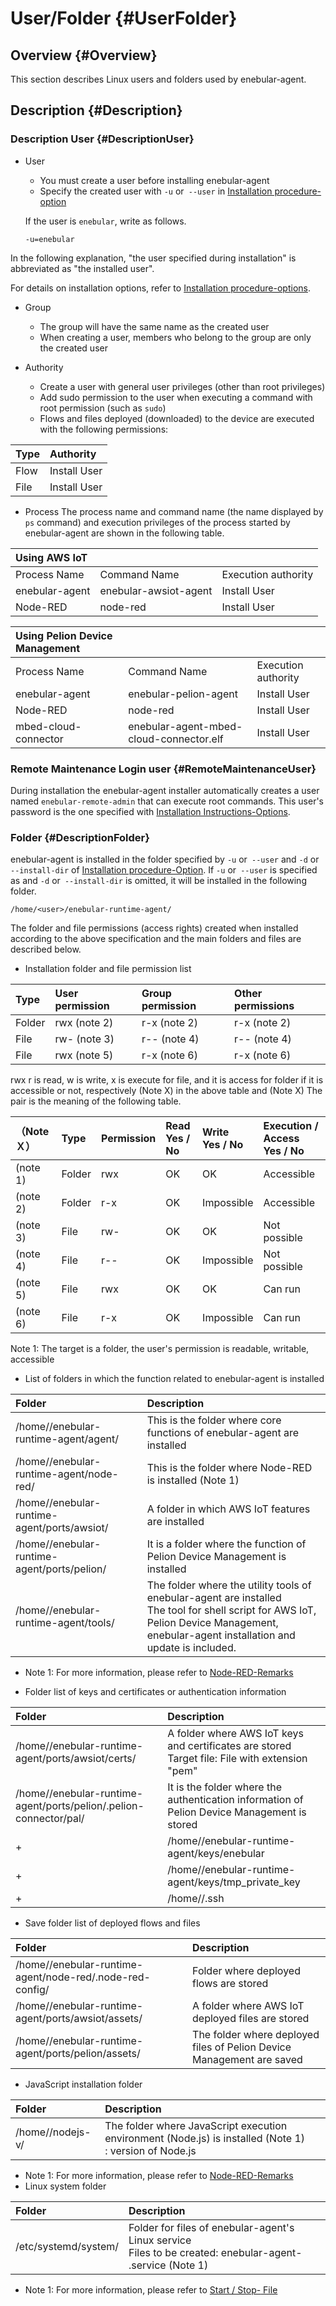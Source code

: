 # User/Folder {#UserFolder}

## Overview {#Overview}

This section describes Linux users and folders used by enebular-agent.

## Description {#Description}

### Description User {#DescriptionUser}

* User
  * You must create a user before installing enebular-agent
  * Specify the created user with `-u` or` --user` in [Installation procedure-option](Installation.md#DescriptionOption)

  If the user is `enebular`, write as follows.
    ```
    -u=enebular
    ```
 In the following explanation, "the user specified during installation" is abbreviated as "the installed user".

 For details on installation options, refer to [Installation procedure-options](Installation.md#DescriptionOption).

* Group
  * The group will have the same name as the created user
  * When creating a user, members who belong to the group are only the created user

* Authority
  * Create a user with general user privileges (other than root privileges)
  * Add sudo permission to the user when executing a command with root permission (such as `sudo`)
  * Flows and files deployed (downloaded) to the device are executed with the following permissions:

|Type|Authority|
|:--|:--|
|Flow|Install User|
|File|Install User|

* Process
The process name and command name (the name displayed by `ps` command) and execution privileges of the process started by enebular-agent are shown in the following table.

|Using AWS IoT|||
|:--|:--|:--|
|Process Name|Command Name|Execution authority|
|enebular-agent|enebular-awsiot-agent|Install User|
|Node-RED|node-red|Install User|

|Using Pelion Device Management|||
|:--|:--|:--|
|Process Name|Command Name|Execution authority|
|enebular-agent|enebular-pelion-agent|Install User|
|Node-RED|node-red|Install User|
|mbed-cloud-connector|enebular-agent-mbed-cloud-connector.elf|Install User|

### Remote Maintenance Login user {#RemoteMaintenanceUser}
During installation the enebular-agent installer automatically creates a user named `enebular-remote-admin` that can execute root commands. This user's password is the one specified with [Installation Instructions-Options](Installation.md#DescriptionOption).

### Folder {#DescriptionFolder}

enebular-agent is installed in the folder specified by `-u` or` --user` and `-d` or` --install-dir` of [Installation procedure-Option](Installation.md#DescriptionOption).
If `-u` or` --user` is specified as <user> and `-d` or` --install-dir` is omitted, it will be installed in the following folder.

```
/home/<user>/enebular-runtime-agent/
```
The folder and file permissions (access rights) created when installed according to the above specification and the main folders and files are described below.

* Installation folder and file permission list

|Type|User permission|Group permission|Other permissions|
|:--|:--|:--|:--|
|Folder|rwx (note 2)|r-x (note 2)|r-x (note 2)|
|File|rw- (note 3)|r-- (note 4)|r-- (note 4)|
|File|rwx (note 5)|r-x (note 6)|r-x (note 6)|

rwx r is read, w is write, x is execute for file, and it is access for folder if it is accessible or not, respectively (Note X) in the above table and (Note X) The pair is the meaning of the following table.

|（NoteＸ）|Type|Permission|Read <br> Yes / No|Write <br> Yes / No|Execution / Access <br> Yes / No|
|:--|:--|:--|:--|:--|:--|
|(note 1)|Folder|rwx|OK|OK|Accessible|
|(note 2)|Folder|r-x|OK|Impossible|Accessible|
|(note 3)|File|rw-|OK|OK|Not possible|
|(note 4)|File|r--|OK|Impossible|Not possible|
|(note 5)|File|rwx|OK|OK|Can run|
|(note 6)|File|r-x|OK|Impossible|Can run|
Note 1: The target is a folder, the user's permission is readable, writable, accessible

* List of folders in which the function related to enebular-agent is installed

|Folder|Description|
|:--|:--|
|/home/<user>/enebular-runtime-agent/agent/|This is the folder where core functions of enebular-agent are installed|
|/home/<user>/enebular-runtime-agent/node-red/|This is the folder where Node-RED is installed (Note 1)|
|/home/<user>/enebular-runtime-agent/ports/awsiot/|A folder in which AWS IoT features are installed|
|/home/<user>/enebular-runtime-agent/ports/pelion/|It is a folder where the function of Pelion Device Management is installed|
|/home/<user>/enebular-runtime-agent/tools/|The folder where the utility tools of enebular-agent are installed <br> The tool for shell script for AWS IoT, Pelion Device Management, enebular-agent installation and update is included.|

* Note 1: For more information, please refer to [Node-RED-Remarks](Node-RED.md#DescriptionRemarks)

* Folder list of keys and certificates or authentication information

|Folder|Description|
|:--|:--|
|/home/<user>/enebular-runtime-agent/ports/awsiot/certs/|A folder where AWS IoT keys and certificates are stored <br> Target file: File with extension "pem"|
|/home/<user>/enebular-runtime-agent/ports/pelion/.pelion-connector/pal/|It is the folder where the authentication information of Pelion Device Management is stored|
+|/home/<user>/enebular-runtime-agent/keys/enebular|This folder stores the signature key used to confirm that a command originated from enebular when executing with root privileges|
+|/home/<user>/enebular-runtime-agent/keys/tmp_private_key|This folder stores the ssh client connection private key that is temporarily saved when Remote Maintenance is executed|
+|/home/<user>/.ssh|This file stores the ssh server connection public key that is temporarily saved when Remote Maintenance is executed|

* Save folder list of deployed flows and files

|Folder|Description|
|:--|:--|
|/home/<user>/enebular-runtime-agent/node-red/.node-red-config/|Folder where deployed flows are stored|
|/home/<user>/enebular-runtime-agent/ports/awsiot/assets/|A folder where AWS IoT deployed files are stored|
|/home/<user>/enebular-runtime-agent/ports/pelion/assets/|The folder where deployed files of Pelion Device Management are saved|

* JavaScript installation folder

|Folder|Description|
|:--|:--|
|/home/<user>/nodejs-v<version>/|The folder where JavaScript execution environment (Node.js) is installed (Note 1) <br> <version>: version of Node.js|

* Note 1: For more information, please refer to [Node-RED-Remarks](Node-RED.md#DescriptionRemarks)
* Linux system folder

|Folder|Description|
|:--|:--|
|/etc/systemd/system/|Folder for files of enebular-agent's Linux service <br> Files to be created: enebular-agent- <user> .service (Note 1)|

* Note 1: For more information, please refer to [Start / Stop-<Service Name> File](StartStop.md#ExampleServiceFile)
